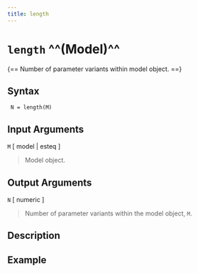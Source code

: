 ```yaml
---
title: length
---
```


# `length` ^^(Model)^^

{== Number of parameter variants within model object. ==}


 ## Syntax

     N = length(M)


 ## Input Arguments 

 `M` [ model | esteq ] 
> 
> Model object.
>

 ## Output Arguments

 `N` [ numeric ]
> 
>  Number of parameter variants within the model object,
> `M`.
>

 ## Description


 ## Example

